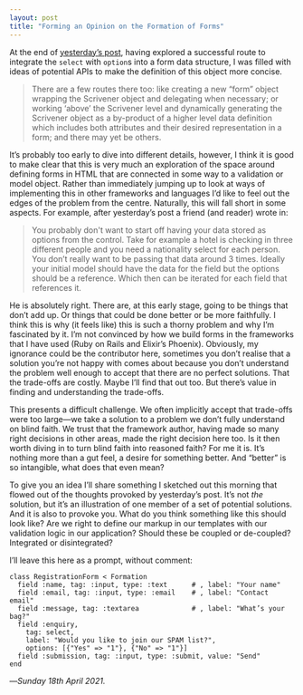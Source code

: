 ```yaml
---
layout: post
title: "Forming an Opinion on the Formation of Forms"
---
```


At the end of [yesterday’s post][yp], having explored a successful route to integrate the `select` with `option`s into a form data structure, I was filled with ideas of potential APIs to make the definition of this object more concise.

> There are a few routes there too: like creating a new “form” object wrapping the Scrivener object and delegating when necessary; or working ‘above’ the Scrivener level and dynamically generating the Scrivener object as a by-product of a higher level data definition which includes both attributes and their desired representation in a form; and there may yet be others.

It’s probably too early to dive into different details, however, I think it is good to make clear that this is very much an exploration of the space around defining forms in HTML that are connected in some way to a validation or model object. Rather than immediately jumping up to look at ways of implementing this in other frameworks and languages I’d like to feel out the edges of the problem from the centre. Naturally, this will fall short in some aspects. For example, after yesterday’s post a friend (and reader) wrote in:

> You probably don't want to start off having your data stored as options from the control. Take for example a hotel is checking in three different people and you need a nationality select for each person. You don’t really want to be passing that data around 3 times. Ideally your initial model should have the data for the field but the options should be a reference. Which then can be iterated for each field that references it. 

He is absolutely right. There are, at this early stage, going to be things that don’t add up. Or things that could be done better or be more faithfully. I think this is why (it feels like) this is such a thorny problem and why I’m fascinated by it. I’m not convinced by how we build forms in the frameworks that I have used (Ruby on Rails and Elixir’s Phoenix). Obviously, my ignorance could be the contributor here, sometimes you don’t realise that a solution you’re not happy with comes about because you don’t understand the problem well enough to accept that there are no perfect solutions. That the trade-offs are costly. Maybe I’ll find that out too. But there’s value in finding and understanding the trade-offs.

This presents a difficult challenge. We often implicitly accept that trade-offs were too large—we take a solution to a problem we don’t fully understand on blind faith. We trust that the framework author, having made so many right decisions in other areas, made the right decision here too. Is it then worth diving in to turn blind faith into reasoned faith? For me it is. It’s nothing more than a gut feel, a desire for something better. And “better” is so intangible, what does that even mean? 

To give you an idea I’ll share something I sketched out this morning that flowed out of the thoughts provoked by yesterday’s post. It’s not _the_ solution, but it’s an illustration of one member of a set of potential solutions. And it is also to provoke you. What do you think something like this should look like? Are we right to define our markup in our templates with our validation logic in our application? Should these be coupled or de-coupled? Integrated or disintegrated?

I’ll leave this here as a prompt, without comment:

```
class RegistrationForm < Formation
  field :name, tag: :input, type: :text      # , label: "Your name"
  field :email, tag: :input, type: :email    # , label: "Contact email"
  field :message, tag: :textarea             # , label: "What’s your bag?"
  field :enquiry,
    tag: select,
    label: "Would you like to join our SPAM list?",
    options: [{"Yes" => "1"}, {"No" => "1"}]
  field :submission, tag: :input, type: :submit, value: "Send"
end
```

—*Sunday 18th April 2021.*

[yp]: https://www.crossingtheruby.com/2021/04/17/form-representation-as-data-3.html
